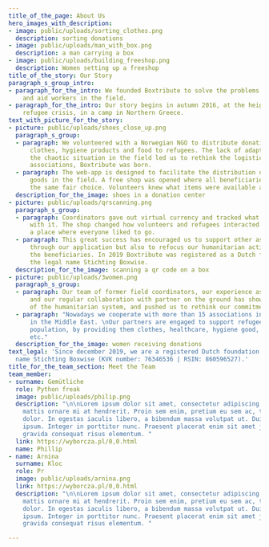 ```yaml
---
title_of_the_page: About Us
hero_images_with_description:
- image: public/uploads/sorting_clothes.png
  description: sorting donations
- image: public/uploads/man_with_box.png
  description: a man carrying a box
- image: public/uploads/building_freeshop.png
  description: Women setting up a freeshop
title_of_the_story: Our Story
paragraph_s_group_intro:
- paragraph_for_the_intro: We founded Boxtribute to solve the problems we saw as volunteers
    and aid workers in the field.
- paragraph_for_the_intro: Our story begins in autumn 2016, at the height of the European
    refugee crisis, in a camp in Northern Greece.
text_with_picture_for_the_story:
- picture: public/uploads/shoes_close_up.png
  paragraph_s_group:
  - paragraph: We volunteered with a Norwegian NGO to distribute donations such as
      clothes, hygiene products and food to refugees. The lack of adapted tools and
      the chaotic situation in the field led us to rethink the logistics of humanitarian
      associations, Boxtribute was born.
  - paragraph: The web-app is designed to facilitate the distribution of essential
      goods in the field. A free shop was opened where all beneficiaries could have
      the same fair choice. Volunteers knew what items were available and where.
  description_for_the_image: shoes in a donation center
- picture: public/uploads/qrscanning.png
  paragraph_s_group:
  - paragraph: Coordinators gave out virtual currency and tracked what was bought
      with it. The shop changed how volunteers and refugees interacted - it became
      a place where everyone liked to go.
  - paragraph: This great success has encouraged us to support other associations
      through our application but also to refocus our humanitarian action on re-dignifying
      the beneficiaries. In 2019 Boxtribute was registered as a Dutch foundation under
      the legal name Stichting Boxwise.
  description_for_the_image: scanning a qr code on a box
- picture: public/uploads/3women.png
  paragraph_s_group:
  - paragraph: Our team of former field coordinators, our experience as a foundation,
      and our regular collaboration with partner on the ground has shown us the shortcomings
      of the humanitarian system, and pushed us to rethink our commitment.
  - paragraph: "Nowadays we cooperate with more than 15 associations in Europe and
      in the Middle East. \nOur partners are engaged to support refugees and vulnerable
      population, by providing them clothes, healthcare, hygiene good, electronics
      etc."
  description_for_the_image: women receiving donations
text_legal: 'Since december 2019, we are a registered Dutch foundation under the legal
  name Stichting Boxwise (KVK number: 76346536 | RSIN: 860596527).'
title_for_the_team_section: Meet the Team
team_member:
- surname: Gemütliche
  role: Python freak
  image: public/uploads/philip.png
  description: "\n\nLorem ipsum dolor sit amet, consectetur adipiscing elit. Mauris
    mattis ornare mi at hendrerit. Proin sem enim, pretium eu sem ac, tristique sollicitudin
    dolor. In egestas iaculis libero, a bibendum massa volutpat ut. Duis a luctus
    ipsum. Integer in porttitor nunc. Praesent placerat enim sit amet justo hendrerit,
    gravida consequat risus elementum. "
  link: https://wyborcza.pl/0,0.html
  name: Phillip
- name: Arnina
  surname: Kloc
  role: Pr
  image: public/uploads/arnina.png
  link: https://wyborcza.pl/0,0.html
  description: "\n\nLorem ipsum dolor sit amet, consectetur adipiscing elit. Mauris
    mattis ornare mi at hendrerit. Proin sem enim, pretium eu sem ac, tristique sollicitudin
    dolor. In egestas iaculis libero, a bibendum massa volutpat ut. Duis a luctus
    ipsum. Integer in porttitor nunc. Praesent placerat enim sit amet justo hendrerit,
    gravida consequat risus elementum. "

---
```


